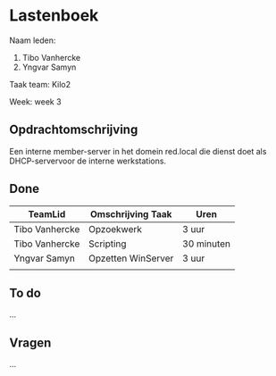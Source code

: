# Lastenboek

Naam leden: 
1. Tibo Vanhercke
2. Yngvar Samyn

Taak team: Kilo2

Week: week 3

## Opdrachtomschrijving
Een interne member-server in het domein red.local die dienst doet als DHCP-servervoor de interne werkstations.

## Done
| TeamLid        | Omschrijving Taak | Uren           |
| -------------- | -------------- | -------------- |
| Tibo Vanhercke | Opzoekwerk     | 3 uur          |
| Tibo Vanhercke | Scripting      | 30 minuten     |
| Yngvar Samyn               | Opzetten WinServer              | 3 uur               |
|                |                |                |

## To do
...

## Vragen
...
